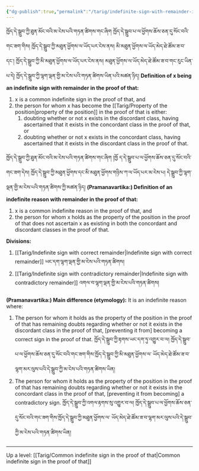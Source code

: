```yaml
---
{"dg-publish":true,"permalink":"/tarig/indefinite-sign-with-remainder-in-the-proof-of-that/"}
---
```


ཁྱོད་དེ་སྒྲུབ་ཀྱི་ཐུན་མོང་བའི་མ་ངེས་པའི་གཏན་ཚིགས་གང་ཞིག ཁྱོད་དེ་སྒྲུབ་པ་ལ་ཕྱོགས་ཆོས་ཅན་དུ་སོང་བའི་གང་ཟག་གིས། 
ཁྱོད་དེ་སྒྲུབ་ཀྱི་མཐུན་ཕྱོགས་ལ་ཡོད་པར་ངེས་ནས། མི་མཐུན་ཕྱོགས་ལ་ཡོད་མེད་ཐེ་ཚོམ་ཟ་བ་དང་། ཁྱོད་དེ་སྒྲུབ་ཀྱི་མི་མཐུན་ཕྱོགས་ལ་ཡོད་པར་ངེས་ནས། 
མཐུན་ཕྱོགས་ལ་ཡོད་མེད་ཐེ་ཚོམ་ཟ་བ་གང་རུང་ཡིན་པ་དེ། ཁྱོད་དེ་སྒྲུབ་ཀྱི་ལྷག་ལྡན་གྱི་མ་ངེས་པའི་གཏན་ཚིགས་ཡིན་པའི་མཚན་ཉིད།
**Definition of x being an indefinite sign with remainder in the proof of that:**
1. x is a common indefinite sign in the proof of that, and
2. the person for whom x has become the [[Tarig/Property of the position\|property of the position]] in the proof of that is either:
	1. doubting whether or not x exists in the discordant class, having ascertained that it exists in the concordant class in the proof of that, or
	2. doubting whether or not x exists in the concordant class, having ascertained that it exists in the discordant class in the proof of that.

ཁྱོད་དེ་སྒྲུབ་ཀྱི་ཐུན་མོང་བའི་མ་ངེས་པའི་གཏན་ཚིགས་གང་ཞིག །ཁྱོ ད་དེ་སྒྲུབ་པ་ལ་ཕྱོགས་ཆོས་ཅན་དུ་སོང་བའི་གང་ཟག་དེས། 
ཁྱོད་དེ་སྒྲུབ་ཀྱི་མཐུན་ཕྱོགས་དང་མི་མཐུན་ཕྱོགས་གཉིས་ཀ་ལ་ཡོད་པར་མ་ངེས་པ། དེ་སྒྲུབ་ཀྱི་ལྷག་ལྡན་གྱི་མ་ངེས་པའི་གཏན་ཚིགས་ཀྱི་མཚན་ཉིད།
**(Pramanavartika:) Definition of an indefinite reason with remainder in the proof of that:**
1. x is a common indefinite reason in the proof of that, and
2. the person for whom x holds as the property of the position in the proof of that does not ascertain x as existing in both the concordant and discordant classes in the proof of that.

**Divisions:**
1. [[Tarig/Indefinite sign with correct remainder\|Indefinite sign with correct remainder]] ཡང་དག་ལྷག་ལྡན་གྱི་མ་ངེས་པའི་གཏན་ཚིགས།
2. [[Tarig/Indefinite sign with contradictory remainder\|Indefinite sign with contradictory remainder]] འགལ་བ་ལྷག་ལྡན་གྱི་མ་ངེས་པའི་གཏན་ཚིགས།

**(Pramanavartika:) Main difference (etymology):** It is an indefinite reason where:
1. The person for whom it holds as the property of the position in the proof of that has remaining doubts regarding whether or not it exists in the discordant class in the proof of that, [preventing it from] becoming a correct sign in the proof of that.
   ཁྱོད་དེ་སྒྲུབ་ཀྱི་རྟགས་ཡང་དག་ཏུ་འགྱུར་བ་ལ། ཁྱོད་དེ་སྒྲུབ་པ་ལ་ཕྱོགས་ཆོས་ཅན་དུ་སོང་བའི་གང་ཟག་གིས་ཁྱོད་དེ་སྒྲུབ་ཀྱི་མི་མཐུན་ཕྱོགས་ལ་
   ཡོད་མེད་ཐེ་ཚོམ་ཟ་བ་ལྷག་མར་ལུས་པའི་དེ་སྒྲུབ་ཀྱི་མ་ངེས་པའི་གཏན་ཚིགས་ཡིན།
2. The person for whom it holds as the property of the position in the proof of that has remaining doubts regarding whether or not it exists in the concordant class in the proof of that, [preventing it from becoming] a contradictory sign.
   ཁྱོད་དེ་སྒྲུབ་ཀྱི་འགལ་རྟགས་སུ་འགྱུར་བ་ལ། ཁྱོད་དེ་སྒྲུབ་པ་ལ་ཕྱོགས་ཆོས་ཅན་དུ་སོང་བའི་གང་ཟག་གིས་ཁྱོད་དེ་སྒྲུབ་ཀྱི་མཐུན་ཕྱོགས་ལ་
   ཡོད་མེད་ཐེ་ཚོམ་ཟ་བ་ལྷག་མར་ལུས་པའི་དེ་སྒྲུབ་ཀྱི་མ་ངེས་པའི་གཏན་ཚིགས་ཡིན།

---
Up a level: [[Tarig/Common indefinite sign in the proof of that\|Common indefinite sign in the proof of that]]